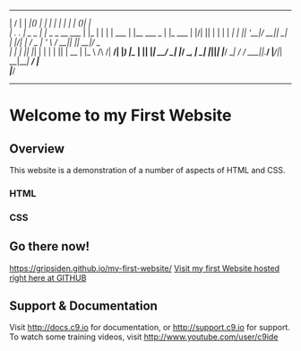 

___  ___        ______  _             _     _    _        _           _  _        
|  \/  |        |  ___|(_)           | |   | |  | |      | |         (_)| |       
| .  . | _   _  | |_    _  _ __  ___ | |_  | |  | |  ___ | |__   ___  _ | |_  ___ 
| |\/| || | | | |  _|  | || '__|/ __|| __| | |/\| | / _ \| '_ \ / __|| || __|/ _ \
| |  | || |_| | | |    | || |   \__ \| |_  \  /\  /|  __/| |_) |\__ \| || |_|  __/
\_|  |_/ \__, | \_|    |_||_|   |___/ \__|  \/  \/  \___||_.__/ |___/|_| \__|\___|
          __/ |                                                                   
         |___/                                                                    

-------------------------------------------------------------------------------
# Welcome to my First Website

## Overview
This website is a demonstration of a number of aspects of HTML and CSS.

### HTML

### CSS

## Go there now!
https://gripsiden.github.io/my-first-website/
[Visit my first Website hosted right here at GITHUB ](https://gripsiden.github.io/my-first-website/ "Go to Gripsidens First Website")

## Support & Documentation

Visit http://docs.c9.io for documentation, or http://support.c9.io for support.
To watch some training videos, visit http://www.youtube.com/user/c9ide
